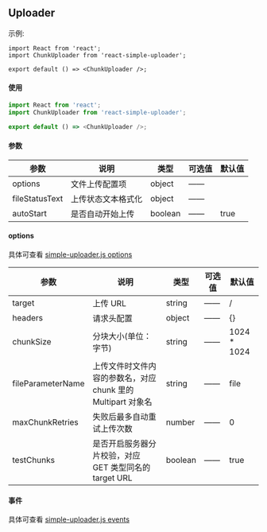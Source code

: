 ## Uploader

示例:

```tsx
import React from 'react';
import ChunkUploader from 'react-simple-uploader';

export default () => <ChunkUploader />;
```

#### 使用

```ts
import React from 'react';
import ChunkUploader from 'react-simple-uploader';

export default () => <ChunkUploader />;
```

#### 参数

| 参数           | 说明               | 类型    | 可选值 | 默认值 |
| -------------- | ------------------ | ------- | ------ | ------ |
| options        | 文件上传配置项     | object  | ——     |        |
| fileStatusText | 上传状态文本格式化 | object  | ——     |        |
| autoStart      | 是否自动开始上传   | boolean | ——     | true   |

#### options

具体可查看 [simple-uploader.js options](https://github.com/simple-uploader/Uploader#configuration)

| 参数 | 说明 | 类型 | 可选值 | 默认值 |
| --- | --- | --- | --- | --- |
| target | 上传 URL | string | —— | / |
| headers | 请求头配置 | object | —— | {} |
| chunkSize | 分块大小(单位：字节) | string | —— | 1024 \* 1024 |
| fileParameterName | 上传文件时文件内容的参数名，对应 chunk 里的 Multipart 对象名 | string | —— | file |
| maxChunkRetries | 失败后最多自动重试上传次数 | number | —— | 0 |
| testChunks | 是否开启服务器分片校验，对应 GET 类型同名的 target URL | boolean | —— | true |

#### 事件

具体可查看 [simple-uploader.js events](https://github.com/simple-uploader/Uploader#events)
